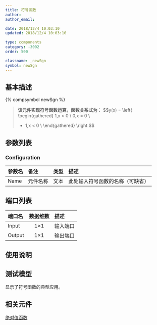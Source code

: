 ```yaml
---
title: 符号函数
author: 
author_email:

date: 2018/12/4 10:03:10
updated: 2018/12/4 10:03:10

type: components
category: -3002
order: 500

classname: _newSgn
symbol: newSgn
---
```

## 基本描述
{% compsymbol newSgn %}

> **该元件实现符号函数运算，函数关系式为：**
> $$y(x) = \left\{ \begin{gathered}
>  1,x > 0  \\
>  0,x = 0  \\
>   - 1,x < 0 \\ 
> \end{gathered}  \right.$$



## 参数列表
### Configuration
| 参数名 | 备注 | 类型 | 描述 |
| :--- | :--- | :--: | :--- |
| Name | 元件名称 | 文本 | 此处输入符号函数的名称（可缺省） |


## 端口列表

| 端口名 | 数据维数 | 描述 |
| :--- | :--:  | :--- |
| Input | 1×1 |输入端口 |                   
| Output | 1×1 |输出端口 |                   

## 使用说明


## 测试模型
[<test name>](<test link>)显示了符号函数的典型应用。

## 相关元件

[绝对值函数](/components/comp_newAbs.html)
